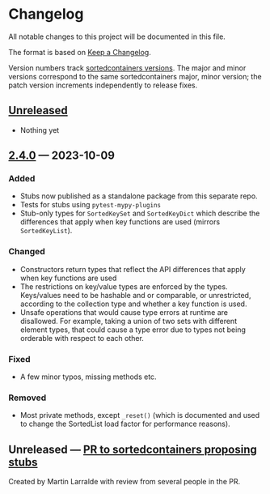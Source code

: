 # Changelog

All notable changes to this project will be documented in this file.

The format is based on [Keep a Changelog](https://keepachangelog.com/en/1.0.0/).

Version numbers track
[sortedcontainers versions](https://github.com/grantjenks/python-sortedcontainers/blob/master/HISTORY.rst).
The major and minor versions correspond to the same sortedcontainers major,
minor version; the patch version increments independently to release fixes.

## [Unreleased]

- Nothing yet

## [2.4.0] — 2023-10-09

### Added

- Stubs now published as a standalone package from this separate repo.
- Tests for stubs using `pytest-mypy-plugins`
- Stub-only types for `SortedKeySet` and `SortedKeyDict` which describe the
  differences that apply when key functions are used (mirrors `SortedKeyList`).

### Changed

- Constructors return types that reflect the API differences that apply when key
  functions are used
- The restrictions on key/value types are enforced by the types. Keys/values
  need to be hashable and or comparable, or unrestricted, according to the
  collection type and whether a key function is used.
- Unsafe operations that would cause type errors at runtime are disallowed. For
  example, taking a union of two sets with different element types, that could
  cause a type error due to types not being orderable with respect to each
  other.

### Fixed

- A few minor typos, missing methods etc.

### Removed

- Most private methods, except `_reset()` (which is documented and used to
  change the SortedList load factor for performance reasons).

## Unreleased — [PR to sortedcontainers proposing stubs]

[PR to sortedcontainers proposing stubs]:
  https://github.com/grantjenks/python-sortedcontainers/pull/107

Created by Martin Larralde with review from several people in the PR.

[unreleased]:
  https://github.com/h4l/sortedcontainers-stubs/compare/stubs-v2.4.0...HEAD
[2.4.0]: https://github.com/h4l/sortedcontainers-stubs/releases/tag/stubs-v2.4.0
